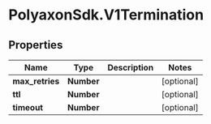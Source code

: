 # PolyaxonSdk.V1Termination

## Properties
Name | Type | Description | Notes
------------ | ------------- | ------------- | -------------
**max_retries** | **Number** |  | [optional] 
**ttl** | **Number** |  | [optional] 
**timeout** | **Number** |  | [optional] 


